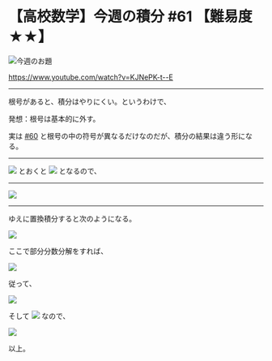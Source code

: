 # 【高校数学】今週の積分 #61 【難易度★★】

![今週のお題](https://latex.codecogs.com/gif.latex?I=\int\frac{1}{x\sqrt{1-x^2}}dx)

https://www.youtube.com/watch?v=KJNePK-t--E

----

根号があると、積分はやりにくい。というわけで、

発想：根号は基本的に外す。

実は [#60](60.md) と根号の中の符号が異なるだけなのだが、積分の結果は違う形になる。

----

![](https://latex.codecogs.com/gif.latex?t=\sqrt{1-x^2}) とおくと ![](https://latex.codecogs.com/gif.latex?x^2=1-t^2) となるので、

----

![](https://latex.codecogs.com/gif.latex?dt=-\frac{x}{\sqrt{1-x^2}}dx)

----

ゆえに置換積分すると次のようになる。

![](https://latex.codecogs.com/gif.latex?I=\int\frac{1}{x\sqrt{1-x^2}}dx=\int-\frac{1}{x^2}dt=\int\frac{1}{t^2-1}dt)

ここで部分分数分解をすれば、

![](https://latex.codecogs.com/gif.latex?I=\int\frac{1}{t^2-1}dt=\int\frac{1}{(t-1)(t&plus;1)}dt=\frac{1}{2}\int\left(\frac{1}{t-1}-\frac{1}{t&plus;1}\right)dt)

従って、

![](https://latex.codecogs.com/gif.latex?I=\frac{1}{2}\int\left(\frac{1}{t-1}-\frac{1}{t&plus;1}\right)dt=\frac{1}{2}\left(\log|t-1|-\log|t&plus;1|\right)&plus;C)

そして ![](https://latex.codecogs.com/gif.latex?t=\sqrt{1-x^2}) なので、

![](https://latex.codecogs.com/gif.latex?I=\frac{1}{2}\left(\log|\sqrt{1-x^2}-1|-\log|\sqrt{1-x^2}&plus;1|\right)&plus;C)

以上。
